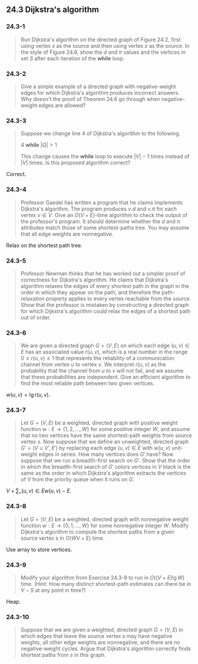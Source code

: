 ## 24.3 Dijkstra's algorithm

### 24.3-1

> Run Dijkstra's algorithm on the directed graph of Figure 24.2, first using vertex $s$ as the source and then using vertex $z$ as the source. In the style of Figure 24.6, show the $d$ and $\pi$ values and the vertices in set $S$ after each iteration of the __while__ loop.

### 24.3-2

> Give a simple example of a directed graph with negative-weight edges for which Dijkstra's algorithm produces incorrect answers. Why doesn't the proof of Theorem 24.6 go through when negative-weight edges are allowed?

### 24.3-3

> Suppose we change line 4 of Dijkstra's algorithm to the following. 
> 
> 4  __while__ $|Q| > 1$
> 
> This change causes the __while__ loop to execute $|V| - 1$ times instead of $|V|$ times. Is this proposed algorithm correct?

Correct.

### 24.3-4

> Professor Gaedel has written a program that he claims implements Dijkstra's algorithm. The program produces $v.d$ and $v.\pi$ for each vertex $v \in V$. Give an $O(V + E)$-time algorithm to check the output of the professor's program. It should determine whether the $d$ and $\pi$ attributes match those of some shortest-paths tree. You may assume that all edge weights are nonnegative.

Relax on the shortest path tree.

### 24.3-5

> Professor Newman thinks that he has worked out a simpler proof of correctness for Dijkstra's algorithm. He claims that Dijkstra's algorithm relaxes the edges of every shortest path in the graph in the order in which they appear on the path, and therefore the path-relaxation property applies to every vertex reachable from the source. Show that the professor is mistaken by constructing a directed graph for which Dijkstra's algorithm could relax the edges of a shortest path out of order.

### 24.3-6

> We are given a directed graph $G = (V, E)$ on which each edge $(u, v) \in E$ has an associated value $r(u, v)$, which is a real number in the range $0 \le r(u, v) \le 1$ that represents the reliability of a communication channel from vertex $u$ to vertex $v$. We interpret $r(u, v)$ as the probability that the channel from $u$ to $v$ will not fail, and we assume that these probabilities are independent. Give an efficient algorithm to find the most reliable path between two given vertices.

$w(u, v) = \lg r(u, v)$.

### 24.3-7

> Let $G = (V, E)$ be a weighted, directed graph with positive weight function $w: E \rightarrow \{ 1, 2, \dots, W \}$ for some positive integer $W$, and assume that no two vertices have the same shortest-path weights from source vertex $s$. Now suppose that we define an unweighted, directed graph $G' = (V \cup V', E')$ by replacing each edge $(u, v) \in E$ with $w(u, v)$ unit-weight edges in series. How many vertices does $G'$ have? Now suppose that we run a breadth-first search on $G'$. Show that the order in which the breadth-first search of $G'$ colors vertices in $V$ black is the same as the order in which Dijkstra's algorithm extracts the vertices of $V$ from the priority queue when it runs on $G$.

$V + \sum\_{(u, v) \in E} w(u, v) - E$.

### 24.3-8

> Let $G = (V, E)$ be a weighted, directed graph with nonnegative weight function $w: E \rightarrow \{ 0, 1, \dots, W \}$ for some nonnegative integer $W$. Modify Dijkstra's algorithm to compute the shortest paths from a given source vertex s in $O(WV + E)$ time.

Use array to store vertices.

### 24.3-9

> Modify your algorithm from Exercise 24.3-8 to run in $O((V + E) \lg W)$ time. (Hint: How many distinct shortest-path estimates can there be in $V - S$ at any point in time?)

Heap.

### 24.3-10

> Suppose that we are given a weighted, directed graph $G = (V, E)$ in which edges that leave the source vertex $s$ may have negative weights, all other edge weights are nonnegative, and there are no negative-weight cycles. Argue that Dijkstra's algorithm correctly finds shortest paths from $s$ in this graph.
